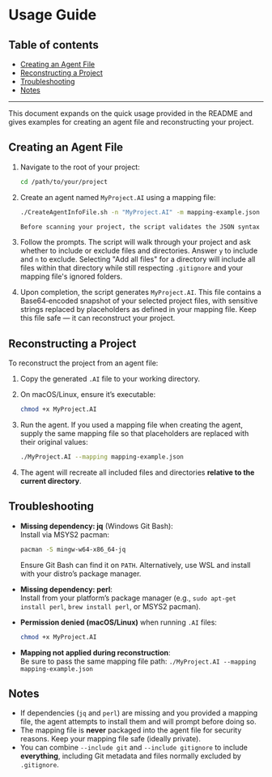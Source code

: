 # Usage Guide

## Table of contents

- [Creating an Agent File](#creating-an-agent-file)
- [Reconstructing a Project](#reconstructing-a-project)
- [Troubleshooting](#troubleshooting)
- [Notes](#notes)

---

This document expands on the quick usage provided in the README and gives examples for creating an agent file and reconstructing your project.

## Creating an Agent File

1. Navigate to the root of your project:

   ```bash
   cd /path/to/your/project
   ```

2. Create an agent named `MyProject.AI` using a mapping file:

   ```bash
   ./CreateAgentInfoFile.sh -n "MyProject.AI" -m mapping-example.json

   Before scanning your project, the script validates the JSON syntax of the mapping file. If it detects invalid JSON—most commonly trailing commas before a closing `]` or `}`—it offers to automatically correct the file by removing those commas. If you decline the correction, the script aborts so you can fix the file manually.
   ```

3. Follow the prompts. The script will walk through your project and ask whether to include or exclude files and directories. Answer `y` to include and `n` to exclude. Selecting "Add all files" for a directory will include all files within that directory while still respecting `.gitignore` and your mapping file's ignored folders.

4. Upon completion, the script generates `MyProject.AI`. This file contains a Base64‑encoded snapshot of your selected project files, with sensitive strings replaced by placeholders as defined in your mapping file. Keep this file safe — it can reconstruct your project.

## Reconstructing a Project

To reconstruct the project from an agent file:

1. Copy the generated `.AI` file to your working directory.
2. On macOS/Linux, ensure it’s executable:

   ```bash
   chmod +x MyProject.AI
   ```

3. Run the agent. If you used a mapping file when creating the agent, supply the same mapping file so that placeholders are replaced with their original values:

   ```bash
   ./MyProject.AI --mapping mapping-example.json
   ```

4. The agent will recreate all included files and directories **relative to the current directory**.

## Troubleshooting

- **Missing dependency: jq** (Windows Git Bash):  
  Install via MSYS2 pacman:
  ```bash
  pacman -S mingw-w64-x86_64-jq
  ```
  Ensure Git Bash can find it on `PATH`. Alternatively, use WSL and install with your distro’s package manager.

- **Missing dependency: perl**:  
  Install from your platform’s package manager (e.g., `sudo apt-get install perl`, `brew install perl`, or MSYS2 pacman).

- **Permission denied (macOS/Linux)** when running `.AI` files:  
  ```bash
  chmod +x MyProject.AI
  ```

- **Mapping not applied during reconstruction**:  
  Be sure to pass the same mapping file path: `./MyProject.AI --mapping mapping-example.json`

## Notes

- If dependencies (`jq` and `perl`) are missing and you provided a mapping file, the agent attempts to install them and will prompt before doing so.
- The mapping file is **never** packaged into the agent file for security reasons. Keep your mapping file safe (ideally private).
- You can combine `--include git` and `--include gitignore` to include **everything**, including Git metadata and files normally excluded by `.gitignore`.